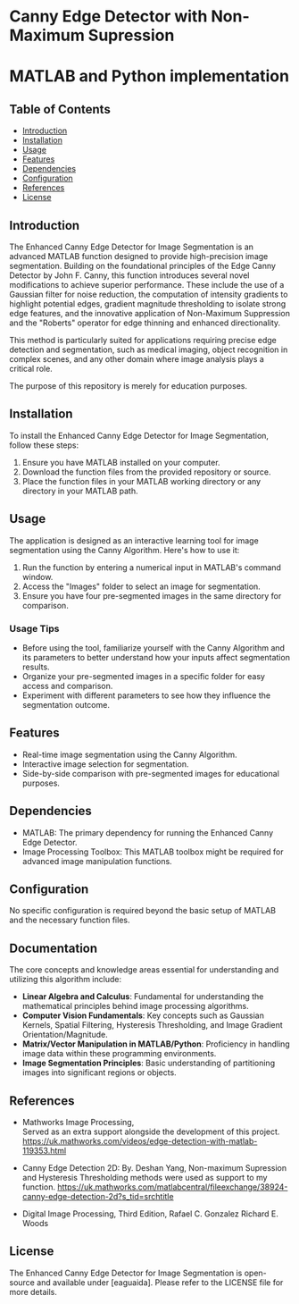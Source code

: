 # Canny Edge Detector with Non-Maximum Supression
# MATLAB and Python implementation

## Table of Contents

- [Introduction](#introduction)
- [Installation](#installation)
- [Usage](#usage)
- [Features](#features)
- [Dependencies](#dependencies)
- [Configuration](#configuration)
- [References](#references)
- [License](#license)

## Introduction

The Enhanced Canny Edge Detector for Image Segmentation is an advanced MATLAB function designed to provide high-precision image segmentation. Building on the foundational principles of the Edge Canny Detector by John F. Canny, this function introduces several novel modifications to achieve superior performance. These include the use of a Gaussian filter for noise reduction, the computation of intensity gradients to highlight potential edges, gradient magnitude thresholding to isolate strong edge features, and the innovative application of Non-Maximum Suppression and the "Roberts" operator for edge thinning and enhanced directionality.

This method is particularly suited for applications requiring precise edge detection and segmentation, such as medical imaging, object recognition in complex scenes, and any other domain where image analysis plays a critical role.

The purpose of this repository is merely for education purposes.

## Installation

To install the Enhanced Canny Edge Detector for Image Segmentation, follow these steps:

1. Ensure you have MATLAB installed on your computer.
2. Download the function files from the provided repository or source.
3. Place the function files in your MATLAB working directory or any directory in your MATLAB path.

## Usage

The application is designed as an interactive learning tool for image segmentation using the Canny Algorithm. Here's how to use it:

1. Run the function by entering a numerical input in MATLAB's command window.
2. Access the "Images" folder to select an image for segmentation.
3. Ensure you have four pre-segmented images in the same directory for comparison.

### Usage Tips

- Before using the tool, familiarize yourself with the Canny Algorithm and its parameters to better understand how your inputs affect segmentation results.
- Organize your pre-segmented images in a specific folder for easy access and comparison.
- Experiment with different parameters to see how they influence the segmentation outcome.

## Features

- Real-time image segmentation using the Canny Algorithm.
- Interactive image selection for segmentation.
- Side-by-side comparison with pre-segmented images for educational purposes.

## Dependencies

- MATLAB: The primary dependency for running the Enhanced Canny Edge Detector.
- Image Processing Toolbox: This MATLAB toolbox might be required for advanced image manipulation functions.

## Configuration

No specific configuration is required beyond the basic setup of MATLAB and the necessary function files.

## Documentation

The core concepts and knowledge areas essential for understanding and utilizing this algorithm include:

- **Linear Algebra and Calculus**: Fundamental for understanding the mathematical principles behind image processing algorithms.
- **Computer Vision Fundamentals**: Key concepts such as Gaussian Kernels, Spatial Filtering, Hysteresis Thresholding, and Image Gradient Orientation/Magnitude.
- **Matrix/Vector Manipulation in MATLAB/Python**: Proficiency in handling image data within these programming environments.
- **Image Segmentation Principles**: Basic understanding of partitioning images into significant regions or objects.

## References

- Mathworks Image Processing,  
Served as an extra support alongside the development of this project.
https://uk.mathworks.com/videos/edge-detection-with-matlab-119353.html      

- Canny Edge Detection 2D: By. Deshan Yang,
Non-maximum Supression and Hysteresis Thresholding methods were used as support to my function.
https://uk.mathworks.com/matlabcentral/fileexchange/38924-canny-edge-detection-2d?s_tid=srchtitle

- Digital Image Processing, Third Edition,
Rafael C. Gonzalez
Richard E. Woods

## License

The Enhanced Canny Edge Detector for Image Segmentation is open-source and available under [eaguaida]. Please refer to the LICENSE file for more details.
